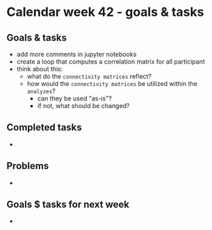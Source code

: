 # Calendar week 42 - goals & tasks

## Goals & tasks
- add more comments in jupyter notebooks
- create a loop that computes a correlation matrix for all participant
- think about this:
    - what do the `connectivity matrices` reflect? 
    -  how would the `connectivity matrices` be utilized within the `analyzes`?
        - can they be used "as-is"?
        - if not, what should be changed?

## Completed tasks
- 

## Problems
-

## Goals $ tasks for next week
- 